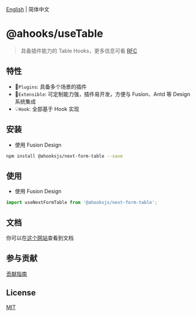 [English](https://github.com/ahooksjs/useTable/blob/master/README.md) | 简体中文

# @ahooks/useTable

> 具备插件能力的 Table Hooks，更多信息可看 [RFC](https://github.com/alibaba/hooks/issues/465)

## 特性

- 🔗`Plugins`: 具备多个场景的插件
- 🚀`Extensible`: 可定制能力强，插件易开发，方便与 Fusion、Antd 等 Design 系统集成
- 💡`Hook`: 全部基于 Hook 实现

## 安装

- 使用 Fusion Design

```sh
npm install @ahooksjs/next-form-table --save
```

## 使用

- 使用 Fusion Design

```js
import useNextFormTable from '@ahooksjs/next-form-table';
```

## 文档

你可以在[这个网站](https://usetable-ahooks.js.org/)查看到文档

## 参与贡献

[贡献指南](./CONTRIBUTING.zh-CN.md)

## License

[MIT](./LICENSE)
